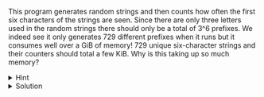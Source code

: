 
This program generates random strings and then counts how often the first six
characters of the strings are seen. Since there are only three letters used
in the random strings there should only be a total of 3^6 prefixes. We indeed
see it only generates 729 different prefixes when it runs but it consumes well
over a GiB of memory! 729 unique six-character strings and their counters
should total a few KiB. Why is this taking up so much memory?

<details>
  <summary>Hint</summary>
  
  Use pprof to take a memory profile. What lines of code are using the most
  memory? How can they be reduced?
</details>

<details>
  <summary>Solution</summary>
  
  The original, large rune slice is garbage collected but a copy is made when
  it is converted to a string. We only use the first few characters of the
  string when we slice it but the new string points to the same data as the
  original string and so it can not be garbage collected.
</details>
